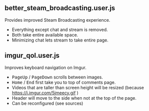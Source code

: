 ## better_steam_broadcasting.user.js
Provides improved Steam Broadcasting experience.

* Everything except chat and stream is removed.
* Both take entire available space.
* Minimizing chat lets stream to take entire page.

## imgur_qol.user.js
Improves keyboard navigation on Imgur.

* <kbd>PageUp</kbd> / <kbd>PageDown</kbd> scrolls between images.
* <kbd>Home</kbd> / <kbd>End</kbd> first take you to top of comments page.
* Videos that are taller than screen height will be resized (because https://i.imgur.com/5jmeecy.gif )
* Header will move to the side when not at the top of the page.
* Can be reconfigured (see sources)